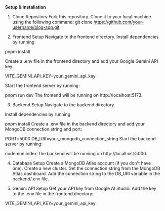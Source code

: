 **Setup & Installation**
1. Clone Repository
Fork this repository.
Clone it to your local machine using the following command:
git clone https://github.com/your-username/blog-app.git

2. Frontend Setup
Navigate to the frontend directory.
Install dependencies by running:

pnpm install

Create a .env file in the frontend directory and add your Google Gemini API key:

VITE_GEMINI_API_KEY=your_gemini_api_key

Start the frontend server by running:

pnpm run dev
The frontend will be running on http://localhost:5173.

3. Backend Setup
Navigate to the backend directory.

Install dependencies by running:

pnpm install
Create a .env file in the backend directory and add your MongoDB connection string and port:

PORT=5000
DB_URI=your_mongodb_connection_string
Start the backend server by running:

nodemon index
The backend will be running on http://localhost:5000.

4. Database Setup
Create a MongoDB Atlas account (if you don't have one).
Create a new cluster.
Get the connection string from the MongoDB Atlas dashboard.
Add the connection string to the DB_URI variable in the backend/.env file.

6. Gemini API Setup
Get your API key from Google AI Studio.
Add the key to the .env file in the frontend directory:

VITE_GEMINI_API_KEY=your_gemini_api_key
